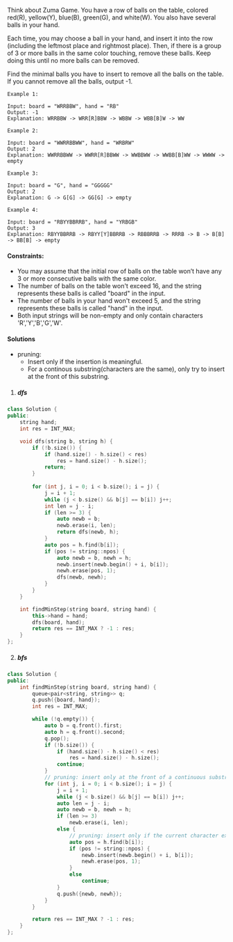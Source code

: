 Think about Zuma Game. You have a row of balls on the table, colored red(R), yellow(Y), blue(B), green(G), and white(W). You also have several balls in your hand.

Each time, you may choose a ball in your hand, and insert it into the row (including the leftmost place and rightmost place). Then, if there is a group of 3 or more balls in the same color touching, remove these balls. Keep doing this until no more balls can be removed.

Find the minimal balls you have to insert to remove all the balls on the table. If you cannot remove all the balls, output -1.

 

```
Example 1:

Input: board = "WRRBBW", hand = "RB"
Output: -1
Explanation: WRRBBW -> WRR[R]BBW -> WBBW -> WBB[B]W -> WW

Example 2:

Input: board = "WWRRBBWW", hand = "WRBRW"
Output: 2
Explanation: WWRRBBWW -> WWRR[R]BBWW -> WWBBWW -> WWBB[B]WW -> WWWW -> empty

Example 3:

Input: board = "G", hand = "GGGGG"
Output: 2
Explanation: G -> G[G] -> GG[G] -> empty 

Example 4:

Input: board = "RBYYBBRRB", hand = "YRBGB"
Output: 3
Explanation: RBYYBBRRB -> RBYY[Y]BBRRB -> RBBBRRB -> RRRB -> B -> B[B] -> BB[B] -> empty 
```

 

#### Constraints:

-    You may assume that the initial row of balls on the table won’t have any 3 or more consecutive balls with the same color.
-    The number of balls on the table won't exceed 16, and the string represents these balls is called "board" in the input.
-    The number of balls in your hand won't exceed 5, and the string represents these balls is called "hand" in the input.
-    Both input strings will be non-empty and only contain characters 'R','Y','B','G','W'.


#### Solutions

- pruning:
    - Insert only if the insertion is meaningful.
    - For a continous substring(characters are the same), only try to insert at the front of this substring.

1. ##### dfs

```c++
class Solution {
public:
    string hand;
    int res = INT_MAX;

    void dfs(string b, string h) {
        if (!b.size()) {
            if (hand.size() - h.size() < res)
                res = hand.size() - h.size();
            return;
        }
            
        for (int j, i = 0; i < b.size(); i = j) {
            j = i + 1;
            while (j < b.size() && b[j] == b[i]) j++;
            int len = j - i;
            if (len >= 3) {
                auto newb = b;
                newb.erase(i, len);
                return dfs(newb, h);
            }
            auto pos = h.find(b[i]);
            if (pos != string::npos) {
                auto newb = b, newh = h;
                newb.insert(newb.begin() + i, b[i]);
                newh.erase(pos, 1);
                dfs(newb, newh);
            }
        }
    }

    int findMinStep(string board, string hand) {
        this->hand = hand;
        dfs(board, hand);
        return res == INT_MAX ? -1 : res;
    }
};
```


2. ##### bfs

```c++
class Solution {
public:
    int findMinStep(string board, string hand) {
        queue<pair<string, string>> q;
        q.push({board, hand});
        int res = INT_MAX;

        while (!q.empty()) {
            auto b = q.front().first;
            auto h = q.front().second;
            q.pop();
            if (!b.size()) {
                if (hand.size() - h.size() < res)
                    res = hand.size() - h.size();
                continue;
            }
            // pruning: insert only at the front of a continuous substring
            for (int j, i = 0; i < b.size(); i = j) {
                j = i + 1;
                while (j < b.size() && b[j] == b[i]) j++;
                auto len = j - i;
                auto newb = b, newh = h;
                if (len >= 3)
                    newb.erase(i, len);
                else {
                    // pruning: insert only if the current character exists in hand
                    auto pos = h.find(b[i]);
                    if (pos != string::npos) {
                        newb.insert(newb.begin() + i, b[i]);
                        newh.erase(pos, 1);
                    }
                    else
                        continue;
                }
                q.push({newb, newh});
            } 
        }

        return res == INT_MAX ? -1 : res;
    }
};
```
